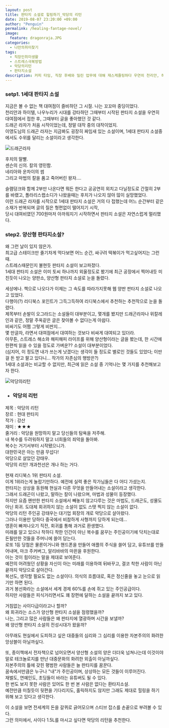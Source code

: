 ```yaml
---
layout: post
title: 판타지 소설로 힐링하기_악당의 리턴
date: 2019-08-07 23:20:00 +09:00
author: "Penguin"
permalink: /healing-fantage-novel/
image:
  feature: dragonraja.JPG
categories:
  - 나만의취미찾기
tags:
  - 직장인취미생활
  - 스트레스극복방법
  - 악당의리턴
  - 판타지소설
description: 커피 타임, 직장 후배와 밀린 업무에 대해 재스케쥴링하다 우연히 천리안, 하이텔, 나우누리에 대한 이야기로 넘어갔다. 천리안 챗팅을 즐겨하던 꼬꼬마 시절, 1세대 판타지 소설은 나의 빼놓을 수 없는 힐링템이었다. 그 시절을 추억하며, 이제는 판타지 소설이라 쓰고, 양산형 판타지라고 부르는 그런 소설에 눈을 돌려보았다. 판타지 소설, 악당의 리턴의 기록
---
```




### setp1. 1세대 판타지 소설 ###

지금은 볼 수 없는 책 대여점이 즐비하던 그 시절. 나는 꼬꼬마 중딩이었다.   
천리안과 하이텔, 나우누리가 시대를 강타하던 그때부터 시작된 판타지 소설을 우연히 대여점에서 접한 후, 그때부터 글을 좋아했던 것 같다.    
드래곤 라자가 처음 시작이었는데, 정말 대작 중의 대작이었지.   
이영도님의 드래곤 라자는 지금봐도 굉장히 짜임새 있는 소설이며, 1세대 판타지 소설중에서도 수위를 달리는 소설이라고 생각한다.          



![드래곤라자](https://lh3.googleusercontent.com/MXDXWCtcbYGsKySg_HclUKLCBVPNtoou0Aslls7u1pQY3lON9p2AEtTG0Mk_1FYhUM9BL_3C0iKzB4TlFDvh8PVb4gFMPNc2XNbbbcFER9v1wWwuPNkfSWrqx4oQc9BWfkzccw-dcjL_PH6cJbbcP_KzMP3a8iiCWfPeKDu1ZTbo53gsuUu4xu-9zNTUuL0Lo7coviHrnq1oMxg_ALTONvH3ebnmFsIMgKBq9zQZqH8__AWAZrc8gdlsi0fin_Qa2EIOtisr0VOklnIkSF0QRqT3vSE973kyc67ZPKKevbYPg-c2pxYjErFBkjZaGuKV8xEwWnLqhfOd8-eOObVCnu040zNu-NYc_Erw8CExhRT4Ot1YVyIRF5zNc4d0drLOMGE0U1fMy-PAVJsfeAuMuinN22BV0viRlPzg5aKj8YJlrAP_F-OPVlat9FiX-FU7WxhVbdFJops5PM4ogS1efhPzhtDDdAc2iG-oW7uPCJDTeViSjEZYFXyfUntkjuKMFeC_XJlsVge9eluV8moOAo8Zs6WZtVauYCHIfnfF_-m24hZBKxIh2acMtq2keBtmxcAaak1O40KfH-TM0PmXUc4RfaNtQsi5rB4d1ESd8ecUZHWOxxGbDEZmd23QWM7oPTEBa2JPHv-cM-dsV2L4SZAI2Roxvw=w568-h740-no)







후치의 말빨.   
센슨의 신의. 칼의 영민함.   
네리아와 운차이의 썸   
그리고 마법의 칼을 품고 죽어버린 왕자....    

슬램덩크와 함께 2부만 나온다면 뭐든 한다고 공공연히 외치고 다닐정도로 간절히 2부를 바랬고, 폴라리스랩소디가 나왔을때는 후치가 나오지 않아 많이 실망했었다.   
이런 드래곤 라자를 시작으로 1세대 판타지 소설은 거의 다 접했는데 어느 순간부터 같은 소재가 반복되며 글의 질은 형편없이 떨어지기 시작,   
당시 대여비였던 700원마저 아까워지기 시작하면서 판타지 소설은 자연스럽게 멀리했다.



### step2. 양산형 판타지소설? ###

왜 그런 날이 있지 않은가.  
최고급 스테이크만 줄기차게 먹다보면 어느 순간, 싸구려 떡볶이가 먹고싶어지는 그런 때.   
스트레스때문인지 불현듯 판타지 소설이 보고파졌다.   
1세대 판타지 소설은 이미 토씨 하나까지 외울정도로 봤기에 최근 공장에서 찍어내듯 미친듯이 나오는 양판소, 양산형 판타지 소설로 눈을 돌렸다.   



세상에나. 책으로 나오다가 이제는 그 속도를 따라가지못해 웹 양판 판타지 소설로 나오고 있었다.   
다행이(?) 리디북스 포인트가 그득그득하여 리디북스에서 추천하는 추천작으로 눈을 돌렸다.   
제목부터 손발이 오그라드는 소설들이 대부분이고, 몇개를 봤지만 드래곤라자나 위칼레인과 같은, 정말 주옥같은 글은 찾아볼 수 없다는게 아쉽다.   
비싸기도 어쩜 그렇게 비싼지...  
몇 만글자, 라면서 대여점에서 대여하는 것보다 비싸게 대여되고 있더라.   
아무튼, 스트레스 해소와 해피해피 라이프를 위해 양산형이라는 글을 봤는데, 한 시간에 한편씩 읽을 수 있을 정도로 가벼운?? 소설이 대부분이었다.   
(심지어, 이 정도면 내가 쓰는게 낫겠다는 생각이 들 정도로 별로인 것들도 있었다; 이딴 걸 돈 받고 팔고 있다니... 작가의 자존심의 행방은?)  
1세대 소설과는 비교할 수 없지만, 최근에 읽은 소설 중 기억나는 몇 가지를 추천해보고자 한다.   



![악당의리턴](https://lh3.googleusercontent.com/uNWRBBKvnN25LoFlh1YUy75FVC1usehyN1h-qaF0DRyiBKjRnOdsDMVU_xWUJIsaryFkgHhPw8dEezUSouyBBhhRIxeXSE-lfZhPu_txFBIeqZ0mYuowwPcXEqhZ3PwGb1KUS8_dsmia1eHbHaoCttsOUfCCMhAtPoJfmB4rD08aU3BPYX4TXa55VpDraoG7lUQ-R3Sn6Qna61-dICYkZECeg6L27W39dys6nWsUUR0XvfxArEimWgZ2w33PvxsPL05o0kFKgyh2iipxrtBqNnqoSMBj2dNuk8Au736SX3pTjUo-CQK-qJHhxmp7z_aYmqWi8i3PqZoaT10wSiWh9eNWxuneldiH7JDyM7JLLPy7S8B05b5xh7Mgt_8F3xS-aZ9_ocy2aNJ1Rp_iks-xXwTs92a6aB7vqKDMh3zZJar69IPN5iXoWrRRLE_uHpUOe9idOT2wq9LtcMS0eFZm3gzKLIXMr7D7nibxU4laTrK8x4AqweGpvUoAwD3mvGdjRRw7vAC7gz2mQ01_lyxyZjeeriWh2x6tbwcEpSCvi4G8XCYHHVxxTD2sj2ORzvEwHzGEjkuABB58DxDaHXT_yQiZ_97-LrHw8_Lqs1L7xQcfaSX71oqrN1S7gXBTBubnp50igu2TzKPitna3KFTWCl70ziG7MQ=w403-h543-no)





* ### 악당의 리턴  ###

제목 : 악당의 리턴  
장르 : 현대 판타지  
작가 : 강산  
재미 : ★★★  
줄거리 : 악당을 원망하지 말고 당신들의 탐욕을 저주해.  
내 복수를 두려워하지 말고 너희들의 죄악을 돌아봐.  
복수는 거기서부터 시작됐으니가.  
대한민국은 아는 만큼 무섭다!  
악당으로 살았던 강태우.  
악당의 리턴! 개과천선은 개나 하는 거다.   



현재 리디북스 1위 판타지 소설.   
이게 1위라는게 놀랍기만하다. 예전에 실력 좋은 작가님들은 다 어디 가셨는지.   
판타지는 상상을 동원해 현실과 다른 무엇을 만들어내는 소설이라고 생각한다.   
그래서 드래곤이 나왔고, 말하는 칼이 나왔으며, 마법과 성물이 등장했다.   
하지만 요즘 왠만한 판타지 소설에서 빼놓지 않고다루는 것은 마법도, 드래곤도, 성물도 아닌 회귀.
도대체 회귀하지 않는 소설이 없도 스탯 찍지 않는 소설이 없다.   
악당의 리턴 주인공 강태우는 대기업 회장의 개로 악당으로 살아왔다.  
그러나 이용만 당하다 중국에서 비참하게 사형까지 당하게 되는데...   
영혼이 빠져나오기 직전, 회귀를 통해 과거로 환생했다.   
미래를 알고 있으나 착하디 착한 인간이 아닌 복수를 꿈꾸는 주인공이기에 닥치는대로 돈될만한 것들을 주머니에 쓸어 담는다.   
로또 1등 당첨은 물론이거니와 핸드폰을 만들어 애플의 주식을 쓸어 담고, 유튜브를 만들어내며, 마크 주커버그, 알리바바의 마윈을 후원한다.   
아는 것이 힘이라는 말을 제대로 보여준다.   
예전의 어려웠던 상황을 자신이 아는 미래를 이용하여 뒤바꾸고, 결코 착한 사람이 아닌 끝까지 악당으로 살아간다.  
복선도, 생각할 필요도 없는 소설이다. 의식의 흐름대로, 혹은 정신줄을 놓고 눈으로 읽기만 하면 된다.  
과거 봉선화라는 소설에서 세계 경제 60%를 손에 쥐고 있는 주인공급이다.   
하지만 사람들은 피식거리면서도 꽤 장편에 달하는 소설을 끝까지 보고 있다.   



거침없는 사이다급이라고나 할까?   
왜 회귀라는 소스가 양산형 판타지 소설을 점령했을까?  
나는, 그리고 많은 사람들은 왜 판타지에 열광하며 시간을 보낼까?  
왜 양산형 판타지 소설의 전성시대가 왔을까?  



아무래도 현실에서 도피하고 싶은 대중들의 심리와 그 심리를 이용한 자본주의의 화려한 앙상블이 아닐까싶다.   



또, 종이책에서 전자책으로 넘어오면서 양산형 소설의 양은 더더욱 넘쳐나는데 이것이야말로 테크놀로지를 만난 대중문화의 화려한 외출이 아닐까싶다.   
자본주의의 틀에 갖힌 평범한 사람들은 늘 판타지를 꿈꾼다.  
꿈속에서만큼은 누구나 "내"가 주인공이며, 상상하는 모든 것들이 이루어진다.   
재벌도, 연예인도, 초딩들이 바라는 유튜버도 될 수 있다.   
한 번도 보지 못한 사람은 있어도 한 번 본 사람은 없다는 환타지소설.   
예전만큼 미칠듯이 뒷편을 기다리지도, 홀릭하지도 않지만 그래도 제대로 힐링을 하기 위해 보고 있다고 생각한다.   



이 소설을 보면 전세계의 돈을 갈퀴로 긁어모으며 스티브 잡스를 손끝으로 부려볼 수 있다.   
그런 의미에서, 사이다 1.5L를 마시고 싶다면 악당의 리턴을 추천한다.    
